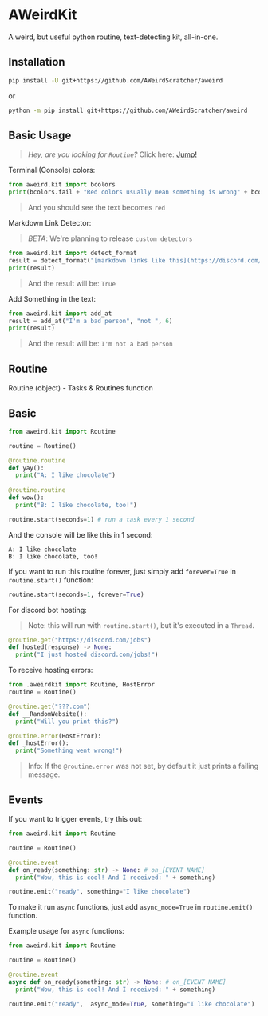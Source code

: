 # AWeirdKit
A weird, but useful python routine, text-detecting kit, all-in-one.


## Installation
```sh
pip install -U git+https://github.com/AWeirdScratcher/aweird
```
or
```sh
python -m pip install git+https://github.com/AWeirdScratcher/aweird
```

## Basic Usage
> *Hey, are you looking for `Routine`?* Click here: [Jump!](#Routine)

Terminal (Console) colors:
```py
from aweird.kit import bcolors
print(bcolors.fail + "Red colors usually mean something is wrong" + bcolors.end) # end the color
```
> And you should see the text becomes `red`

Markdown Link Detector:
> *BETA*: We're planning to release `custom detectors`
```py
from aweird.kit import detect_format
result = detect_format("[markdown links like this](https://discord.com/jobs)")
print(result)
```
> And the result will be: `True`

Add Something in the text:
```py
from aweird.kit import add_at
result = add_at("I'm a bad person", "not ", 6)
print(result)
```
> And the result will be: `I'm not a bad person`

## Routine
Routine (object) - Tasks & Routines function

## Basic
```py
from aweird.kit import Routine

routine = Routine()

@routine.routine
def yay():
  print("A: I like chocolate")
  
@routine.routine
def wow():
  print("B: I like chocolate, too!")

routine.start(seconds=1) # run a task every 1 second
```
And the console will be like this in 1 second:
```
A: I like chocolate
B: I like chocolate, too!
```
If you want to run this routine forever, just simply add `forever=True` in `routine.start()` function:
```py
routine.start(seconds=1, forever=True)
```
For discord bot hosting:
> Note: this will run with `routine.start()`, but it's executed in a `Thread`.
```py
@routine.get("https://discord.com/jobs")
def hosted(response) -> None:
  print("I just hosted discord.com/jobs!")
```
To receive hosting errors:
```py
from .aweirdkit import Routine, HostError
routine = Routine()

@routine.get("???.com")
def __RandomWebsite():
  print("Will you print this?")

@routine.error(HostError):
def _hostError():
  print("Something went wrong!")
```
> Info: If the `@routine.error` was not set, by default it just prints a failing message.

## Events
If you want to trigger events, try this out:
```py
from aweird.kit import Routine

routine = Routine()

@routine.event
def on_ready(something: str) -> None: # on_[EVENT NAME]
  print("Wow, this is cool! And I received: " + something)

routine.emit("ready", something="I like chocolate")
```
To make it run `async` functions, just add `async_mode=True` in `routine.emit()` function.

Example usage for `async` functions:
```py
from aweird.kit import Routine

routine = Routine()

@routine.event
async def on_ready(something: str) -> None: # on_[EVENT NAME]
  print("Wow, this is cool! And I received: " + something)

routine.emit("ready",  async_mode=True, something="I like chocolate")
```


